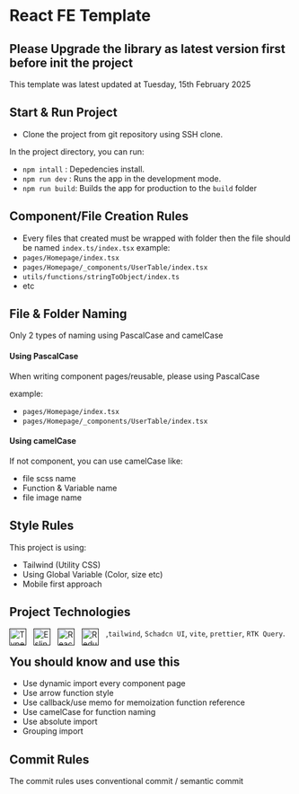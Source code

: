 # React FE Template

## Please Upgrade the library as latest version first before init the project

This template was latest updated at Tuesday, 15th February 2025

## Start & Run Project

- Clone the project from git repository using SSH clone.

In the project directory, you can run:

- `npm intall` : Depedencies install.
- `npm run dev` : Runs the app in the development mode.
- `npm run build`: Builds the app for production to the `build` folder

## Component/File Creation Rules

- Every files that created must be wrapped with folder then the file should be named `index.ts/index.tsx`
  example:
- `pages/Homepage/index.tsx`
- `pages/Homepage/_components/UserTable/index.tsx`
- `utils/functions/stringToObject/index.ts`
- etc

## File & Folder Naming

Only 2 types of naming using PascalCase and camelCase

#### Using PascalCase

When writing component pages/reusable, please using PascalCase

example:

- `pages/Homepage/index.tsx`
- `pages/Homepage/_components/UserTable/index.tsx`

#### Using camelCase

If not component, you can use camelCase like:

- file scss name
- Function & Variable name
- file image name

## Style Rules

This project is using:

- Tailwind (Utility CSS)
- Using Global Variable (Color, size etc)
- Mobile first approach

## Project Technologies

[<img align="left" alt="Typescript" width="30px" src="https://cdn.jsdelivr.net/gh/devicons/devicon/icons/typescript/typescript-original.svg" style="padding-right:10px;" />]()[<img align="left" alt="Eslint" width="30px" src="https://cdn.jsdelivr.net/gh/devicons/devicon/icons/eslint/eslint-original.svg" style="padding-right:10px;" />]()[<img align="left" alt="React" width="30px" src="https://cdn.jsdelivr.net/gh/devicons/devicon/icons/react/react-original.svg" style="padding-right:10px;" />]()[<img align="left" alt="Redux" width="30px" src="https://cdn.jsdelivr.net/gh/devicons/devicon/icons/redux/redux-original.svg" style="padding-right:10px;" />](),`tailwind`, `Schadcn UI`, `vite`, `prettier`, `RTK Query`.

## You should know and use this

- Use dynamic import every component page
- Use arrow function style
- Use callback/use memo for memoization function reference
- Use camelCase for function naming
- Use absolute import
- Grouping import

## Commit Rules

The commit rules uses conventional commit / semantic commit
